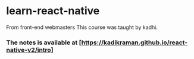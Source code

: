 # learn-react-native 
From front-end webmasters 
This course was taught by kadhi. 
### The notes is available at [https://kadikraman.github.io/react-native-v2/intro]

